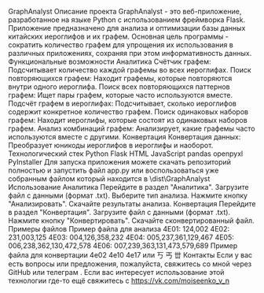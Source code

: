 GraphAnalyst
Описание проекта
GraphAnalyst - это веб-приложение, разработанное на языке Python с использованием фреймворка Flask. Приложение предназначено для анализа и оптимизации базы данных китайских иероглифов и их графем. Основная цель программы - сократить количество графем для упрощения их использования в различных приложениях, сохраняя при этом информативность данных.
Функциональные возможности
Аналитика
Счётчик графем: Подсчитывает количество каждой графемы во всех иероглифах.
Поиск повторяющихся графем: Находит графемы, которые повторяются внутри одного иероглифа.
Поиск всех повторяющихся паттернов графем: Ищет пары графем, которые часто используются вместе.
Подсчёт графем в иероглифах: Подсчитывает, сколько иероглифов содержит конкретное количество графем.
Поиск одинаковых наборов графем: Находит иероглифы, которые состоят из одинаковых наборов графем.
Анализ комбинаций графем: Анализирует, какие графемы часто используются вместе с другими.
Конвертация
Конвертация данных: Преобразует юникоды иероглифов в иероглифы и наоборот.
Технологический стек
Python
Flask
HTML
JavaScript
pandas
openpyxl
PyInstaller
Для запуска приложения можете скачать репозиторий полностью и запустить файл app.py или воспользоваться уже собранным файлом который находится в \dist\GraphAnalyst
Использование
Аналитика
Перейдите в раздел "Аналитика".
Загрузите файл с данными (формат .txt).
Выберите тип анализа.
Нажмите кнопку "Анализировать".
Скачайте результаты анализа.
Конвертация
Перейдите в раздел "Конвертация".
Загрузите файл с данными (формат .txt).
Нажмите кнопку "Конвертировать".
Скачайте сконвертированный файл.
Примеры файлов
Пример файла для анализа
4E01: 124,002
4E02: 231,003,125
4E03: 004,126,358,232
4E04: 005,237,361,129,467
4E05: 006,238,362,130,472,578
4E06: 007,239,363,131,473,579,689
Пример файла для конвертации
4e02
4e10
4e17
или
丂
丐
丗
Контакты
Если у вас есть вопросы или предложения, пожалуйста, свяжитесь со мной через GitHub или телеграм .
Если вас интересует использование этой технологии где-то ещё свяжитесь с https://vk.com/moiseenko_v_n